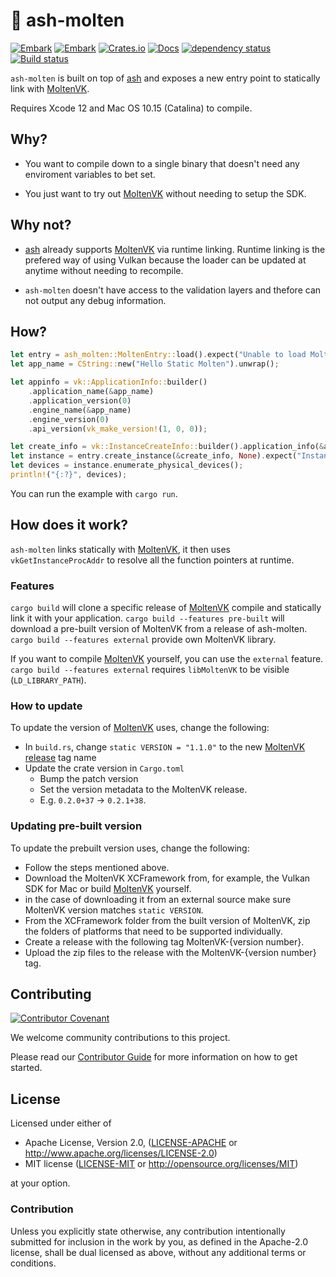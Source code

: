 # 🌋 ash-molten

[![Embark](https://img.shields.io/badge/embark-open%20source-blueviolet.svg)](https://embark.dev)
[![Embark](https://img.shields.io/badge/discord-ark-%237289da.svg?logo=discord)](https://discord.gg/dAuKfZS)
[![Crates.io](https://img.shields.io/crates/v/ash-molten.svg)](https://crates.io/crates/ash-molten)
[![Docs](https://docs.rs/ash-molten/badge.svg)](https://docs.rs/ash-molten)
[![dependency status](https://deps.rs/repo/github/EmbarkStudios/ash-molten/status.svg)](https://deps.rs/repo/github/EmbarkStudios/ash-molten)
[![Build status](https://github.com/EmbarkStudios/ash-molten/workflows/CI/badge.svg)](https://github.com/EmbarkStudios/ash-molten/actions)

`ash-molten` is built on top of [ash](https://github.com/MaikKlein/ash) and exposes a new entry point to statically link with [MoltenVK](https://github.com/KhronosGroup/MoltenVK).

Requires Xcode 12 and Mac OS 10.15 (Catalina) to compile.

## Why?

* You want to compile down to a single binary that doesn't need any enviroment variables to bet set.

* You just want to try out [MoltenVK](https://github.com/KhronosGroup/MoltenVK) without needing to setup the SDK.

## Why not?

* [ash](https://github.com/MaikKlein/ash) already supports [MoltenVK](https://github.com/KhronosGroup/MoltenVK) via runtime linking. Runtime linking is the prefered way of using Vulkan because the loader can be updated at anytime without needing to recompile.

* `ash-molten` doesn't have access to the validation layers and thefore can not output any debug information.

## How?

```Rust
let entry = ash_molten::MoltenEntry::load().expect("Unable to load Molten");
let app_name = CString::new("Hello Static Molten").unwrap();

let appinfo = vk::ApplicationInfo::builder()
    .application_name(&app_name)
    .application_version(0)
    .engine_name(&app_name)
    .engine_version(0)
    .api_version(vk_make_version!(1, 0, 0));

let create_info = vk::InstanceCreateInfo::builder().application_info(&appinfo);
let instance = entry.create_instance(&create_info, None).expect("Instance");
let devices = instance.enumerate_physical_devices();
println!("{:?}", devices);
```
You can run the example with `cargo run`.

## How does it work?

`ash-molten` links statically with [MoltenVK](https://github.com/KhronosGroup/MoltenVK), it then uses `vkGetInstanceProcAddr` to resolve all the function pointers at runtime.

### Features

`cargo build` will clone a specific release of [MoltenVK](https://github.com/KhronosGroup/MoltenVK) compile and statically link it with your application.
`cargo build --features pre-built` will download a pre-built version of MoltenVK from a release of ash-molten.
`cargo build --features external` provide own MoltenVK library.

If you want to compile [MoltenVK](https://github.com/KhronosGroup/MoltenVK) yourself, you can use the `external` feature. `cargo build --features external` requires `libMoltenVK` to be visible (`LD_LIBRARY_PATH`).

### How to update

To update the version of [MoltenVK](https://github.com/KhronosGroup/MoltenVK) uses, change the following:

- In `build.rs`, change `static VERSION = "1.1.0"` to the new [MoltenVK release](https://github.com/KhronosGroup/MoltenVK/releases) tag name
- Update the crate version in `Cargo.toml`
  - Bump the patch version
  - Set the version metadata to the MoltenVK release. 
  - E.g. `0.2.0+37` -> `0.2.1+38`.

### Updating pre-built version

To update the prebuilt version uses, change the following:

- Follow the steps mentioned above.
- Download the MoltenVK XCFramework from, for example, the Vulkan SDK for Mac or build [MoltenVK](https://github.com/KhronosGroup/MoltenVK/) yourself.
 - in the case of downloading it from an external source make sure MoltenVK version matches `static VERSION`.
- From the XCFramework folder from the built version of MoltenVK, zip the folders of platforms that need to be supported individually.
- Create a release with the following tag MoltenVK-{version number}.
- Upload the zip files to the release with the MoltenVK-{version number} tag.

## Contributing

[![Contributor Covenant](https://img.shields.io/badge/contributor%20covenant-v1.4-ff69b4.svg)](../CODE_OF_CONDUCT.md)

We welcome community contributions to this project.

Please read our [Contributor Guide](CONTRIBUTING.md) for more information on how to get started.

## License

Licensed under either of

* Apache License, Version 2.0, ([LICENSE-APACHE](LICENSE-APACHE) or http://www.apache.org/licenses/LICENSE-2.0)
* MIT license ([LICENSE-MIT](LICENSE-MIT) or http://opensource.org/licenses/MIT)

at your option.

### Contribution

Unless you explicitly state otherwise, any contribution intentionally
submitted for inclusion in the work by you, as defined in the Apache-2.0
license, shall be dual licensed as above, without any additional terms or
conditions.
